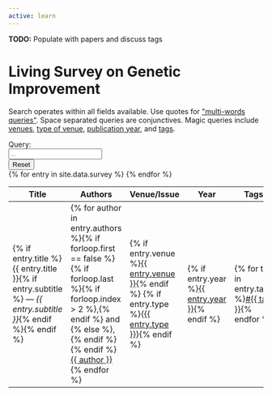 ```yaml
---
active: learn
---
```


<div class="alert alert-danger" role="alert">
  <b>TODO:</b> Populate with papers and discuss tags
</div>

# Living Survey on Genetic Improvement

Search operates within all fields available.
Use quotes for <a href="#" onclick="force('&quot;program repair&quot;')">"multi-words queries"</a>.
Space separated queries are conjunctives.
Magic queries include <a href="#" onclick="force('venue=&quot;IEEE TEVC&quot;')">venues</a>, <a href="#" onclick="force('type=Workshop')">type of venue</a>, <a href="#" onclick="force('year=2020')">publication year</a>, and <a href="#" onclick="force('tag=survey')">tags</a>.


<div class="input-group mb-3">
  <div class="input-group-prepend">
    <span class="input-group-text" id="basic-addon1">Query:</span>
      </div>
  <input type="text" id="search" class="form-control" placeholder="...">
  <div class="input-group-append">
    <input type="reset" class="btn btn-outline-secondary" onclick="force('')">
  </div>
</div>

<table id="survey" class="table table-responsive">
  <thead>
    <tr>
      <th>Title</th>
      <th>Authors</th>
      <th>Venue/Issue</th>
      <th>Year</th>
      <th>Tags</th>
      <th>Links</th>
    </tr>
  </thead>
  <tbody>{% for entry in site.data.survey %}
    <tr data-search="{{ entry.title }} {{ entry.subtitle }} {% for author in entry.authors %}{{ author }} {% endfor %} venue={{ entry.venue }} year={{ entry.year }} {% for tag in entry.tags %}tag={{ tag }} {% endfor %} {% if entry.type %}type={{ entry.type }}{% endif %}">
      <td>{% if entry.title %}{{ entry.title }}{% if entry.subtitle %} &mdash; <i>{{ entry.subtitle }}</i>{% endif %}{% endif %}</td>
      <td>{% for author in entry.authors %}{% if forloop.first == false %}{% if forloop.last %}{% if forloop.index > 2 %},{% endif %} and {% else %}, {% endif %}{% endif %}<u class="text-nowrap" onclick="force('&quot;{{ author }}&quot;')">{{ author }}</u>{% endfor %}</td>
      <td>{% if entry.venue %}<u class="text-nowrap" onclick="force('venue=&quot;{{ entry.venue }}&quot;')">{{ entry.venue }}</u>{% endif %} {% if entry.type %}(<u class="text-nowrap" onclick="force('type=&quot;{{ entry.type }}&quot;')">{{ entry.type }}</u>){% endif %}</td>
      <td>{% if entry.year %}<u class="text-nowrap" onclick="force('year=&quot;{{ entry.year }}&quot;')">{{ entry.year }}</u>{% endif %}</td>
      <td>{% for tag in entry.tags %}<u class="text-nowrap" onclick="force('tag=&quot;{{ tag }}&quot;')">#{{ tag }}</u>{% endfor %}</td>
      <td>{% if entry.doi %}<a href="{{ entry.doi }}">[doi]</a>{% endif %} {% if entry.bib %}<a href="{{ entry.bib }}">[bib]</a>{% endif %} {% if entry.url %}<a href="{{ entry.url }}">[url]</a>{% endif %}</td>
    </tr>{% endfor %}
  </tbody>
</table>


<script>
function search() {
  var chunks = $("input#search").val().toUpperCase().match(/(?:[^\s"]+|"[^"]*")+/g)
  if (chunks) {
    chunks = chunks.map(c => c.replace(/\"/g, ""));
  }

  $("tbody tr").each(function() {
    var s = $(this).data("search");
    var show = true;
    if (chunks) {
      for (c of chunks) {
        if (s.toUpperCase().indexOf(c) == -1) {
          show = false;
        }
        console.log(c)
        console.log(s.toUpperCase())
        console.log(s.toUpperCase().indexOf(c))
      }
      if (show) {
        $(this).show();
      } else {
        $(this).hide();
      }
    } else {
      $(this).show();
    }
  });
}

function force(s) {
  $("input#search").val(s);
  search();
  return false;
}
</script>

